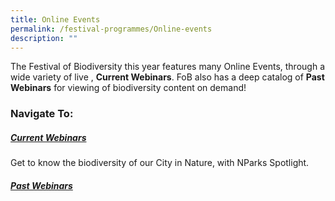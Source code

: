 ```yaml
---
title: Online Events
permalink: /festival-programmes/Online-events
description: ""
---
```

The Festival of Biodiversity this year features many Online Events, through a wide variety of live , **Current Webinars**. FoB also has a deep catalog of **Past Webinars** for viewing of biodiversity content on demand!

### Navigate To:

##### [Current Webinars](https://nparks-biodiversity-staging.netlify.app/festival-programmes/Online-events/current-webinars)
Get to know the biodiversity of our City in Nature, with NParks Spotlight.
##### [Past Webinars](https://nparks-biodiversity-staging.netlify.app/festival-programmes/Online-events/past-webinars)